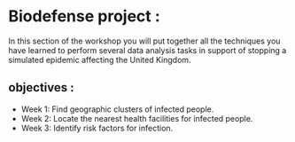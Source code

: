 # Biodefense project :
In this section of the workshop you will put together all the techniques you have learned to perform several data analysis tasks in support 
of stopping a simulated epidemic affecting the United Kingdom.
## objectives :
- Week 1: Find geographic clusters of infected people.
- Week 2: Locate the nearest health facilities for infected people.
- Week 3: Identify risk factors for infection.
